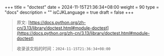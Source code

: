 +++
title = "doctest"
date = 2024-11-15T21:36:34+08:00
weight = 90
type = "docs"
description = ""
isCJKLanguage = true
draft = false
+++

> 原文: [https://docs.python.org/zh-cn/3.13/library/doctest.html#module-doctest](https://docs.python.org/zh-cn/3.13/library/doctest.html#module-doctest)
>
> 收录该文档的时间：`2024-11-15T21:36:34+08:00`
